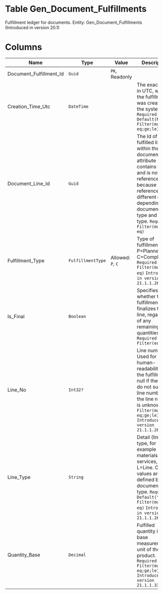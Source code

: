 # Table Gen_Document_Fulfillments

Fulfillment ledger for documents. Entity: Gen_Document_Fulfillments (Introduced in version 20.1)

# Columns

| Name | Type | Value | Description |
| - | - | - | --- |
|Document_Fulfillment_Id|`Guid`|`PK`, Readonly||
|Creation_Time_Utc|`DateTime`||The exact time in UTC, when the fulfillment was created in the system. `Required` `Default(NowUtc)` `Filter(multi eq;ge;le)` |
|Document_Line_Id|`Guid`||The Id of the fulfilled line within the document. The attribute contains the Id and is not a reference, because it references different entities depending on document entity type and line type. `Required` `Filter(multi eq)` |
|Fulfillment_Type|`FulfillmentType`|Allowed: `P`, `C`|Type of fulfillment: P=Planned; C=Completed. `Required` `Filter(multi eq)` `Introduced in version 21.1.1.26` |
|Is_Final|`Boolean`||Specifies whether this fulfillment finalizes the line, regardless of any remaining quantities. `Required` `Filter(eq)` |
|Line_No|`Int32?`||Line number. Used for human-readability of the fulfillment. null if the lines do not support line numbers or the line number is unknown. `Filter(multi eq;ge;le)` `Introduced in version 21.1.1.26` |
|Line_Type|`String`||Detail (line) type, for example materials, services, etc. L=Line. Other values are defined by the document entity type. `Required` `Default("L")` `Filter(multi eq)` `Introduced in version 21.1.1.26` |
|Quantity_Base|`Decimal`||Fulfilled quantity in the base measurement unit of the product. `Required` `Filter(multi eq;ge;le)` `Introduced in version 21.1.1.33` |
